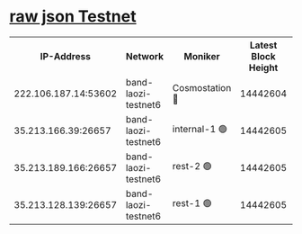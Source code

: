 
[raw json Testnet](https://rpc-check.bandt.stavr.tech/bandt/rpcbandt_result.json)
=

<table><tr><th>IP-Address</th><th>Network</th><th>Moniker</th><th>Latest Block Height</th><th>Earliest Block Height</th><th>Catching Up</th><th>Tx Index</th><th>Voting Power</th><th>Scan Time</th></tr><tr><td>222.106.187.14:53602</td><td>band-laozi-testnet6</td><td>Cosmostation 🔴</td><td>14442604</td><td>13177501</td><td>False</td><td>on</td><td>2203223</td><td>2024-01-02T00:42:52.624778053UTC</td></tr><tr><td>35.213.166.39:26657</td><td>band-laozi-testnet6</td><td>internal-1 🟢</td><td>14442605</td><td>14342605</td><td>False</td><td>on</td><td>0</td><td>2024-01-02T00:42:53.571484820UTC</td></tr><tr><td>35.213.189.166:26657</td><td>band-laozi-testnet6</td><td>rest-2 🟢</td><td>14442605</td><td>14342605</td><td>False</td><td>on</td><td>0</td><td>2024-01-02T00:42:54.490414161UTC</td></tr><tr><td>35.213.128.139:26657</td><td>band-laozi-testnet6</td><td>rest-1 🟢</td><td>14442605</td><td>14342605</td><td>False</td><td>on</td><td>0</td><td>2024-01-02T00:42:55.349473094UTC</td></tr></table>
